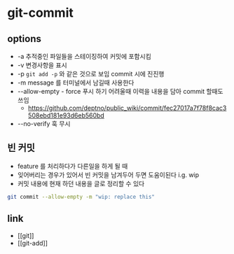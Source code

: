 # git-commit

## options
- -a 추적중인 파일들을 스테이징하여 커밋에 포함시킴
- -v 변경사항을 표시
- -p `git add -p` 와 같은 것으로 보임 commit 시에 진진행
- -m message 를 터미널에서 남길때 사용한다
- --allow-empty - force 푸시 하기 어려울때 이력을 내용을 담아 commit 할때도 쓰임
  + https://github.com/deptno/public_wiki/commit/fec27017a7f78f8cac3508ebd181e93d6eb560bd 
- --no-verify 훅 무시

## 빈 커밋
-  feature 를 처리하다가 다른일을 하게 될 때
  - 잊어버리는 경우가 있어서 빈 커밋을 남겨두어 두면 도움이된다 i.g. wip
  - 커밋 내용에 현재 하던 내용을 글로 정리할 수 있다
```sh
git commit --allow-empty -m "wip: replace this"
```

## link
- [[git]]
- [[git-add]]

